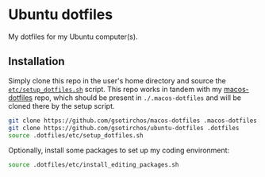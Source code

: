 # Ubuntu dotfiles
My dotfiles for my Ubuntu computer(s).

## Installation
Simply clone this repo in the user's home directory and source the [`etc/setup_dotfiles.sh`](etc/setup_dotfiles.sh) script. This repo works in tandem with my [macos-dotfiles](https://github.com/gsotirchos/macos-dotfiles) repo, which should be present in `./.macos-dotfiles` and will be cloned there by the setup script.
``` bash
git clone https://github.com/gsotirchos/macos-dotfiles .macos-dotfiles  # optionally
git clone https://github.com/gsotirchos/ubuntu-dotfiles .dotfiles
source .dotfiles/etc/setup_dotfiles.sh
```

Optionally, install some packages to set up my coding environment:
``` bash
source .dotfiles/etc/install_editing_packages.sh
```
